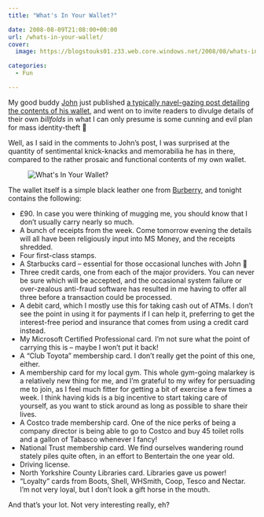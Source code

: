 ```yaml
---
title: "What's In Your Wallet?"

date: 2008-08-09T21:08:00+00:00
url: /whats-in-your-wallet/
cover: 
  image: https://blogstouks01.z33.web.core.windows.net/2008/08/whats-in-your-wallet_2746862973_o-1.jpg

categories:
  - Fun

---
```

My good buddy [John][1] just published [a typically navel-gazing post detailing the contents of his wallet][2], and went on to invite readers to divulge details of their own _billfolds_ in what I can only presume is some cunning and evil plan for mass identity-theft 🙂

Well, as I said in the comments to John’s post, I was surprised at the quantity of sentimental knick-knacks and memorabilia he has in there, compared to the rather prosaic and functional contents of my own wallet.<figure class="kg-card kg-image-card">

<img decoding="async" src="https://blogstouks01.z33.web.core.windows.net/2023/08/whats-in-your-wallet_2746862973_o.jpg" class="kg-image" alt="What's In Your Wallet?" loading="lazy" /> </figure> 

The wallet itself is a simple black leather one from [Burberry][3], and tonight contains the following:

  * £90. In case you were thinking of mugging me, you should know that I don’t usually carry nearly so much.
  * A bunch of receipts from the week. Come tomorrow evening the details will all have been religiously input into MS Money, and the receipts shredded.
  * Four first-class stamps.
  * A Starbucks card &#8211; essential for those occasional lunches with John 🙂
  * Three credit cards, one from each of the major providers. You can never be sure which will be accepted, and the occasional system failure or over-zealous anti-fraud software has resulted in me having to offer all three before a transaction could be processed.
  * A debit card, which I mostly use this for taking cash out of ATMs. I don’t see the point in using it for payments if I can help it, preferring to get the interest-free period and insurance that comes from using a credit card instead.
  * My Microsoft Certified Professional card. I’m not sure what the point of carrying this is &#8211; maybe I won’t put it back!
  * A &#8220;Club Toyota&#8221; membership card. I don’t really get the point of this one, either.
  * A membership card for my local gym. This whole gym-going malarkey is a relatively new thing for me, and I’m grateful to my wifey for persuading me to join, as I feel much fitter for getting a bit of exercise a few times a week. I think having kids is a big incentive to start taking care of yourself, as you want to stick around as long as possible to share their lives.
  * A Costco trade membership card. One of the nice perks of being a company director is being able to go to Costco and buy 45 toilet rolls and a gallon of Tabasco whenever I fancy!
  * National Trust membership card. We find ourselves wandering round stately piles quite often, in an effort to Bentertain the one year old.
  * Driving license.
  * North Yorkshire County Libraries card. Libraries gave us power!
  * &#8220;Loyalty&#8221; cards from Boots, Shell, WHSmith, Coop, Tesco and Nectar. I’m not very loyal, but I don’t look a gift horse in the mouth.

And that’s your lot. Not very interesting really, eh?

 [1]: http://www.johnsadventures.com
 [2]: http://www.johnsadventures.com/archives/2008/08/the-contents-of-my-wallet.html
 [3]: http://www.burberry.com